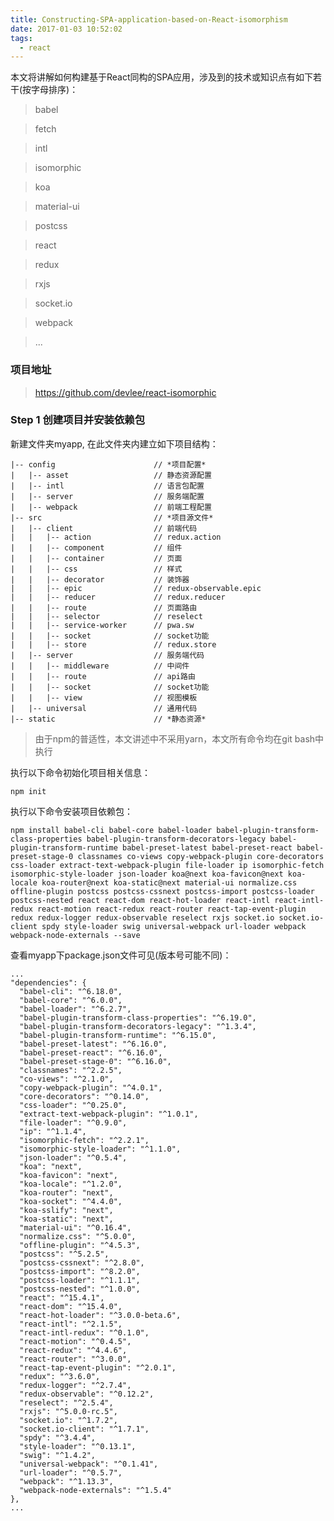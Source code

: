 ```yaml
---
title: Constructing-SPA-application-based-on-React-isomorphism
date: 2017-01-03 10:52:02
tags:
  - react
---
```

本文将讲解如何构建基于React同构的SPA应用，涉及到的技术或知识点有如下若干(按字母排序)：

> babel

> fetch

> intl

> isomorphic

> koa

> material-ui

> postcss

> react

> redux

> rxjs

> socket.io

> webpack

> ...

### 项目地址

> https://github.com/devlee/react-isomorphic

### Step 1 创建项目并安装依赖包
新建文件夹myapp, 在此文件夹内建立如下项目结构：

    |-- config                      // *项目配置*
    |   |-- asset                   // 静态资源配置
    |   |-- intl                    // 语言包配置
    |   |-- server                  // 服务端配置
    |   |-- webpack                 // 前端工程配置
    |-- src                         // *项目源文件*
    |   |-- client                  // 前端代码
    |   |   |-- action              // redux.action
    |   |   |-- component           // 组件
    |   |   |-- container           // 页面
    |   |   |-- css                 // 样式
    |   |   |-- decorator           // 装饰器
    |   |   |-- epic                // redux-observable.epic
    |   |   |-- reducer             // redux.reducer
    |   |   |-- route               // 页面路由
    |   |   |-- selector            // reselect
    |   |   |-- service-worker      // pwa.sw
    |   |   |-- socket              // socket功能
    |   |   |-- store               // redux.store
    |   |-- server                  // 服务端代码
    |   |   |-- middleware          // 中间件
    |   |   |-- route               // api路由
    |   |   |-- socket              // socket功能
    |   |   |-- view                // 视图模板
    |   |-- universal               // 通用代码
    |-- static                      // *静态资源*

> 由于npm的普适性，本文讲述中不采用yarn，本文所有命令均在git bash中执行

执行以下命令初始化项目相关信息：

    npm init

执行以下命令安装项目依赖包：

    npm install babel-cli babel-core babel-loader babel-plugin-transform-class-properties babel-plugin-transform-decorators-legacy babel-plugin-transform-runtime babel-preset-latest babel-preset-react babel-preset-stage-0 classnames co-views copy-webpack-plugin core-decorators css-loader extract-text-webpack-plugin file-loader ip isomorphic-fetch isomorphic-style-loader json-loader koa@next koa-favicon@next koa-locale koa-router@next koa-static@next material-ui normalize.css offline-plugin postcss postcss-cssnext postcss-import postcss-loader postcss-nested react react-dom react-hot-loader react-intl react-intl-redux react-motion react-redux react-router react-tap-event-plugin redux redux-logger redux-observable reselect rxjs socket.io socket.io-client spdy style-loader swig universal-webpack url-loader webpack webpack-node-externals --save

查看myapp下package.json文件可见(版本号可能不同)：

    ...
    "dependencies": {
      "babel-cli": "^6.18.0",
      "babel-core": "^6.0.0",
      "babel-loader": "^6.2.7",
      "babel-plugin-transform-class-properties": "^6.19.0",
      "babel-plugin-transform-decorators-legacy": "^1.3.4",
      "babel-plugin-transform-runtime": "^6.15.0",
      "babel-preset-latest": "^6.16.0",
      "babel-preset-react": "^6.16.0",
      "babel-preset-stage-0": "^6.16.0",
      "classnames": "^2.2.5",
      "co-views": "^2.1.0",
      "copy-webpack-plugin": "^4.0.1",
      "core-decorators": "^0.14.0",
      "css-loader": "^0.25.0",
      "extract-text-webpack-plugin": "^1.0.1",
      "file-loader": "^0.9.0",
      "ip": "^1.1.4",
      "isomorphic-fetch": "^2.2.1",
      "isomorphic-style-loader": "^1.1.0",
      "json-loader": "^0.5.4",
      "koa": "next",
      "koa-favicon": "next",
      "koa-locale": "^1.2.0",
      "koa-router": "next",
      "koa-socket": "^4.4.0",
      "koa-sslify": "next",
      "koa-static": "next",
      "material-ui": "^0.16.4",
      "normalize.css": "^5.0.0",
      "offline-plugin": "^4.5.3",
      "postcss": "^5.2.5",
      "postcss-cssnext": "^2.8.0",
      "postcss-import": "^8.2.0",
      "postcss-loader": "^1.1.1",
      "postcss-nested": "^1.0.0",
      "react": "^15.4.1",
      "react-dom": "^15.4.0",
      "react-hot-loader": "^3.0.0-beta.6",
      "react-intl": "^2.1.5",
      "react-intl-redux": "^0.1.0",
      "react-motion": "^0.4.5",
      "react-redux": "^4.4.6",
      "react-router": "^3.0.0",
      "react-tap-event-plugin": "^2.0.1",
      "redux": "^3.6.0",
      "redux-logger": "^2.7.4",
      "redux-observable": "^0.12.2",
      "reselect": "^2.5.4",
      "rxjs": "^5.0.0-rc.5",
      "socket.io": "^1.7.2",
      "socket.io-client": "^1.7.1",
      "spdy": "^3.4.4",
      "style-loader": "^0.13.1",
      "swig": "^1.4.2",
      "universal-webpack": "^0.1.41",
      "url-loader": "^0.5.7",
      "webpack": "^1.13.3",
      "webpack-node-externals": "^1.5.4"
    },
    ...

